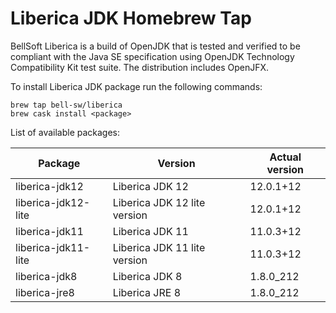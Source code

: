 # Liberica JDK Homebrew Tap

BellSoft Liberica is a build of OpenJDK that is tested and verified to be compliant with the Java SE specification using OpenJDK Technology Compatibility Kit test suite. The distribution includes OpenJFX.

To install Liberica JDK package run the following commands:

```shell
brew tap bell-sw/liberica
brew cask install <package>
```

List of available packages:

| Package | Version | Actual version |
| ------- | ------- | -------------- |
| liberica-jdk12 | Liberica JDK 12 | 12.0.1+12 |
| liberica-jdk12-lite | Liberica JDK 12 lite version | 12.0.1+12 |
| liberica-jdk11 | Liberica JDK 11 | 11.0.3+12 |
| liberica-jdk11-lite | Liberica JDK 11 lite version | 11.0.3+12 |
| liberica-jdk8 | Liberica JDK 8 | 1.8.0_212 |
| liberica-jre8 | Liberica JRE 8 | 1.8.0_212 |
